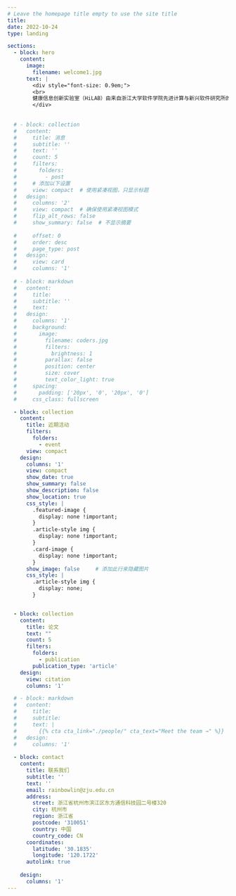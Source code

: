 ```yaml
---
# Leave the homepage title empty to use the site title
title:
date: 2022-10-24
type: landing

sections:
  - block: hero
    content:
      image:
        filename: welcome1.jpg
      text: |
        <div style="font-size: 0.9em;">
        <br>
        健康信息创新实验室（HiLAB）由来自浙江大学软件学院先进计算与新兴软件研究所的研究生、浙江大学滨江研究院的全职技术团队和国内外高校的优秀实习生共同组成，主要方向为大模型驱动的生物医学（AI4BioMed）、数字健康与数字疗法、具身智能与人机协同，与全国头部三甲医院及企业保持长期合作关系，欢迎计算机、数据科学、生物医学工程、控制等相关学科的同学加入。
        </div>
       
  
  # - block: collection
  #   content:
  #     title: 消息
  #     subtitle: ''
  #     text: ''
  #     count: 5
  #     filters:
  #       folders:
  #         - post
  #     # 添加以下设置
  #     view: compact  # 使用紧凑视图，只显示标题
  #   design:
  #     columns: '2'
  #     view: compact  # 确保使用紧凑视图模式
  #     flip_alt_rows: false
  #     show_summary: false  # 不显示摘要
      
  #     offset: 0
  #     order: desc
  #     page_type: post
  #   design:
  #     view: card
  #     columns: '1'
  
  # - block: markdown
  #   content:
  #     title:
  #     subtitle: ''
  #     text:
  #   design:
  #     columns: '1'
  #     background:
  #       image: 
  #         filename: coders.jpg
  #         filters:
  #           brightness: 1
  #         parallax: false
  #         position: center
  #         size: cover
  #         text_color_light: true
  #     spacing:
  #       padding: ['20px', '0', '20px', '0']
  #     css_class: fullscreen

  - block: collection
    content:
      title: 近期活动
      filters:
        folders:
          - event
      view: compact
    design:
      columns: '1'
      view: compact
      show_date: true
      show_summary: false
      show_description: false
      show_location: true
      css_style: |
        .featured-image {
          display: none !important;
        }
        .article-style img {
          display: none !important;
        }
        .card-image {
          display: none !important;
        }
      show_image: false     # 添加此行来隐藏图片
      css_style: |
        .article-style img {
          display: none;
        }


  - block: collection
    content:
      title: 论文
      text: ""
      count: 5
      filters:
        folders:
          - publication
        publication_type: 'article'
    design:
      view: citation
      columns: '1'

  # - block: markdown
  #   content:
  #     title:
  #     subtitle:
  #     text: |
  #       {{% cta cta_link="./people/" cta_text="Meet the team →" %}}
  #   design:
  #     columns: '1'
  
  - block: contact
    content:
      title: 联系我们
      subtitle: ''
      text: ''
      email: rainbowlin@zju.edu.cn
      address:
        street: 浙江省杭州市滨江区东方通信科技园二号楼320
        city: 杭州市
        region: 浙江省
        postcode: '310051'
        country: 中国
        country_code: CN
      coordinates:
        latitude: '30.1835'
        longitude: '120.1722'
      autolink: true
    
    design:
      columns: '1'
---
```


